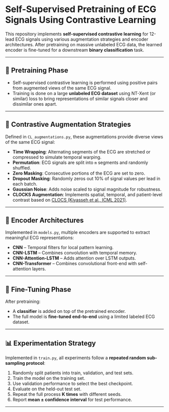 # Self-Supervised Pretraining of ECG Signals Using Contrastive Learning

This repository implements **self-supervised contrastive learning** for 12-lead ECG signals using various augmentation strategies and encoder architectures. After pretraining on massive unlabeled ECG data, the learned encoder is fine-tuned for a downstream **binary classification** task.

---

## 🧪 Pretraining Phase

- Self-supervised contrastive learning is performed using positive pairs from augmented views of the same ECG signal.
- Training is done on a large **unlabeled ECG dataset** using NT-Xent (or similar) loss to bring representations of similar signals closer and dissimilar ones apart.

---

## 🔁 Contrastive Augmentation Strategies

Defined in `CL_augmentations.py`, these augmentations provide diverse views of the same ECG signal:

- **Time Wrapping**: Alternating segments of the ECG are stretched or compressed to simulate temporal warping.
- **Permutation**: ECG signals are split into `m` segments and randomly shuffled.
- **Zero Masking**: Consecutive portions of the ECG are set to zero.
- **Dropout Masking**: Randomly zeros out 10% of signal values per lead in each batch.
- **Gaussian Noise**: Adds noise scaled to signal magnitude for robustness.
- **CLOCKS Augmentation**: Implements spatial, temporal, and patient-level contrast based on [CLOCS (Kiyasseh et al., ICML 2021)](https://proceedings.mlr.press/v139/kiyasseh21a.html).

---

## 🧠 Encoder Architectures

Implemented in `models.py`, multiple encoders are supported to extract meaningful ECG representations:

-  **CNN** – Temporal filters for local pattern learning.
-  **CNN-LSTM** – Combines convolution with temporal memory.
-  **CNN-Attention-LSTM** – Adds attention over LSTM outputs.
-  **CNN-Transformer** – Combines convolutional front-end with self-attention layers.

---

## 🔄 Fine-Tuning Phase

After pretraining:
- A **classifier** is added on top of the pretrained encoder.
- The full model is **fine-tuned end-to-end** using a limited labeled ECG dataset.

---

## 📊 Experimentation Strategy

Implemented in `train.py`, all experiments follow a **repeated random sub-sampling protocol**:

1. Randomly split patients into train, validation, and test sets.
2. Train the model on the training set.
3. Use validation performance to select the best checkpoint.
4. Evaluate on the held-out test set.
5. Repeat the full process **K times** with different seeds.
6. Report **mean ± confidence interval** for test performance.

---


